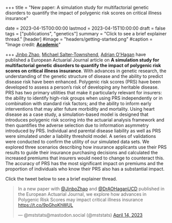 +++
title = "New paper: A simulation study for multifactorial genetic disorders to quantify the impact of polygenic risk scores on critical illness insurance"

date = 2023-04-15T00:00:00
lastmod = 2023-04-15T10:00:00
draft = false
tags = ["publications", "genetics"]
summary = "Click to see a brief explainer thread."
[header]
#image = "headers/getting-started.png"
#caption = "Image credit: [**Academic**](https://github.com/gcushen/hugo-academic/)"

+++
[Jinbo Zhao](https://www.insight-centre.org/users/jinbo-zhao),
[Michael Salter-Townshend](/home/index.html),
[Adrian O'Hagan](https://people.ucd.ie/adrian.ohagan)
have published a European Actuarial Journal article on 
**A simulation study for multifactorial genetic disorders to quantify the impact of polygenic risk scores on critical illness insurance**.
With advances in genetic research, the understanding of the genetic structure of disease and the ability to predict disease risk have been enhanced. Polygenic risk scores (PRS)
have been developed to assess a person’s risk of developing any heritable disease. PRS has two primary utilities that make it particularly relevant for insurers: the ability to
identify high-risk groups when using PRS independently or in combination with standard risk factors; and the ability to inform early interventions that may alter future
morbidity and mortality. Using heart disease as a case study, a simulation-based model is designed that introduces polygenic risk scoring into the actuarial analysis framework
and then quantifies the adverse selection due to information asymmetry introduced by PRS. Individual and parental disease liability as well as PRS were simulated under a
liability threshold model. A series of validations were conducted to confirm the utility of our simulated data sets. We explored three scenarios describing how insurance
applicants use their PRS results to guide their insurance purchasing decisions and calculated the increased premiums that insurers would need to change to counteract this.
The accuracy of PRS has the most significant impact on premiums and the proportion of individuals who know their PRS also has a substantial impact.

Click the tweet below to see a brief explainer thread.
<blockquote class="twitter-tweet"><p lang="en" dir="ltr">In a new paper with <a href="https://twitter.com/JinboZhao?ref_src=twsrc%5Etfw">@JinboZhao</a> and <a href="https://twitter.com/DrAOHaganUCD?ref_src=twsrc%5Etfw">@DrAOHaganUCD</a> published in the European Actuarial Journal, we explore how advances in Polygenic Risk Scores may impact critical illness insurance <a href="https://t.co/9pGhoKhWUL">https://t.co/9pGhoKhWUL</a></p>&mdash; @mststats@mastodon.social (@mststats) <a href="https://twitter.com/mststats/status/1646879968708665344?ref_src=twsrc%5Etfw">April 14, 2023</a></blockquote> <script async src="https://platform.twitter.com/widgets.js" charset="utf-8"></script>
